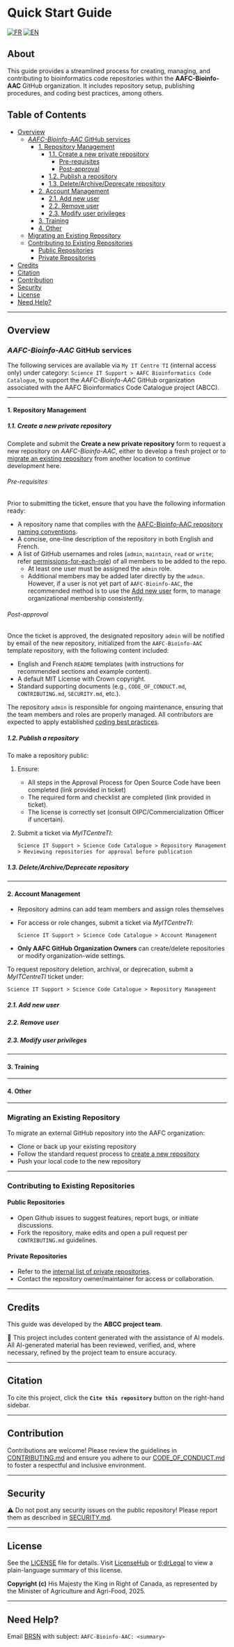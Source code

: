 <!-- omit in toc -->
# Quick Start Guide

[![FR](https://img.shields.io/badge/lang-FR-yellow.svg)](README_FR.md)
[![EN](https://img.shields.io/badge/lang-EN-blue.svg)](https://github.com/AAFC-Bioinfo-AAC/quick-start-guide)

<!-- omit in toc -->
## About

This guide provides a streamlined process for creating, managing, and contributing to bioinformatics code repositories within the **AAFC-Bioinfo-AAC** GitHub organization. It includes repository setup, publishing procedures, and coding best practices, among others.

<!-- omit in toc -->
## Table of Contents

- [Overview](#overview)
  - [*AAFC-Bioinfo-AAC* GitHub services](#aafc-bioinfo-aac-github-services)
    - [1. Repository Management](#1-repository-management)
      - [1.1. Create a new private repository](#11-create-a-new-private-repository)
        - [Pre-requisites](#pre-requisites)
        - [Post-approval](#post-approval)
      - [1.2. Publish a repository](#12-publish-a-repository)
      - [1.3. Delete/Archive/Deprecate repository](#13-deletearchivedeprecate-repository)
    - [2. Account Management](#2-account-management)
      - [2.1. Add new user](#21-add-new-user)
      - [2.2. Remove user](#22-remove-user)
      - [2.3. Modify user privileges](#23-modify-user-privileges)
    - [3. Training](#3-training)
    - [4. Other](#4-other)
  - [Migrating an Existing Repository](#migrating-an-existing-repository)
  - [Contributing to Existing Repositories](#contributing-to-existing-repositories)
    - [Public Repositories](#public-repositories)
    - [Private Repositories](#private-repositories)
- [Credits](#credits)
- [Citation](#citation)
- [Contribution](#contribution)
- [Security](#security)
- [License](#license)
- [Need Help?](#need-help)

---

## Overview

### *AAFC-Bioinfo-AAC* GitHub services

The following services are available via `My IT Centre TI` (internal access only) under category: `Science IT Support > AAFC Bioinformatics Code Catalogue`, to support the *AAFC-Bioinfo-AAC* GitHub organization associated with the AAFC Bioinformatics Code Catalogue project (ABCC).

---

#### 1. Repository Management

##### 1.1. Create a new private repository

Complete and submit the **Create a new private repository** form to request a new repository on *AAFC-Bioinfo-AAC*, either to develop a fresh project or to [migrate an existing repository](./README.md#migrating-an-existing-repository) from another location to continue development here.

###### Pre-requisites

Prior to submitting the ticket, ensure that you have the following information ready:

- A repository name that complies with the [AAFC-Bioinfo-AAC repository naming conventions](./docs/repo-naming-style-guide.md).
- A concise, one-line description of the repository in both English and French.
- A list of GitHub usernames and roles (`admin`, `maintain`, `read` or `write`; refer [permissions-for-each-role](https://docs.github.com/en/organizations/managing-user-access-to-your-organizations-repositories/managing-repository-roles/repository-roles-for-an-organization#permissions-for-each-role)) of all members to be added to the repo.
  - At least one user must be assigned the `admin` role.
  - Additional members may be added later directly by the `admin`. However, if a user is not yet part of `AAFC-Bioinfo-AAC`, the recommended method is to use the [Add new user](./README.md#21-add-new-user) form, to manage organizational membership consistently.

###### Post-approval

Once the ticket is approved, the designated repository `admin` will be notified by email of the new repository, initialized from the `AAFC-Bioinfo-AAC` template repository, with the following content included:

- English and French `README` templates (with instructions for recommended sections and example content).
- A default MIT License with Crown copyright.
- Standard supporting documents (e.g., `CODE_OF_CONDUCT.md`, `CONTRIBUTING.md`, `SECURITY.md`, etc.).

The repository `admin` is responsible for ongoing maintenance, ensuring that the team members and roles are properly managed. All contributors are expected to apply established [coding best practices](./docs/coding-best-practices.md).

##### 1.2. Publish a repository

To make a repository public:

1. Ensure:
   - All steps in the Approval Process for Open Source Code have been completed (link provided in ticket)
   - The required form and checklist are completed (link provided in ticket).
   - The license is correctly set (consult OIPC/Commercialization Officer if uncertain).

2. Submit a ticket via *MyITCentreTI*:

   ```text
   Science IT Support > Science Code Catalogue > Repository Management > Reviewing repositories for approval before publication
   ```

##### 1.3. Delete/Archive/Deprecate repository

---

#### 2. Account Management

- Repository admins can add team members and assign roles themselves
- For access or role changes, submit a ticket via *MyITCentreTI*:

   ```text
   Science IT Support > Science Code Catalogue > Account Management
   ```

- **Only AAFC GitHub Organization Owners** can create/delete repositories or modify organization-wide settings.

To request repository deletion, archival, or deprecation, submit a *MyITCentreTI* ticket under:

   ```text
   Science IT Support > Science Code Catalogue > Repository Management
   ```

##### 2.1. Add new user

##### 2.2. Remove user

##### 2.3. Modify user privileges

---

#### 3. Training

---

#### 4. Other

---

### Migrating an Existing Repository

To migrate an external GitHub repository into the AAFC organization:

- Clone or back up your existing repository
- Follow the standard request process to [create a new repository](#requesting-a-new-github-repository)
- Push your local code to the new repository

---

### Contributing to Existing Repositories

#### Public Repositories

- Open Github issues to suggest features, report bugs, or initiate discussions.
- Fork the repository, make edits and open a pull request per `CONTRIBUTING.md` guidelines.

#### Private Repositories

- Refer to the [internal list of private repositories](https://001gc.sharepoint.com/:u:/r/sites/42732/SitePages/abcc-private-repos.aspx?csf=1&web=1&e=jXxrXb).
- Contact the repository owner/maintainer for access or collaboration.

---

## Credits

This guide was developed by the **ABCC project team**.

🤖 This project includes content generated with the assistance of AI models. All AI-generated material has been reviewed, verified, and, where necessary, refined by the project team to ensure accuracy.

---

## Citation

To cite this project, click the **`Cite this repository`** button on the right-hand sidebar.

---

## Contribution

Contributions are welcome! Please review the guidelines in [CONTRIBUTING.md](CONTRIBUTING.md) and ensure you adhere to our [CODE_OF_CONDUCT.md](CODE_OF_CONDUCT.md) to foster a respectful and inclusive environment.

---

## Security

⚠️ Do not post any security issues on the public repository! Please report them as described in [SECURITY.md](SECURITY.md).

---

## License

See the [LICENSE](LICENSE) file for details. Visit [LicenseHub](https://licensehub.org) or [tl;drLegal](https://www.tldrlegal.com/) to view a plain-language summary of this license.

**Copyright (c)** His Majesty the King in Right of Canada, as represented by the Minister of Agriculture and Agri-Food, 2025.

---

## Need Help?

Email [BRSN](mailto:aafc.bioinfosupport.aac@agr.gc.ca) with subject: `AAFC-Bioinfo-AAC: <summary>`
